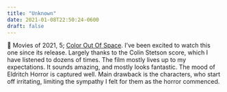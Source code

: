 ```yaml
---
title: "Unknown"
date: 2021-01-08T22:50:24-0600
draft: false
---
```


🎥 Movies of 2021, 5; [Color Out Of Space](https://www.imdb.com/title/tt5073642). I’ve been excited to watch this one since its release. Largely thanks to the Colin Stetson score, which I have listened to dozens of times.
The film mostly lives up to my expectations. It sounds amazing, and mostly looks fantastic. The mood of Eldritch Horror is captured well. Main drawback is the characters, who start off irritating, limiting the sympathy I felt for them as the horror commenced.
